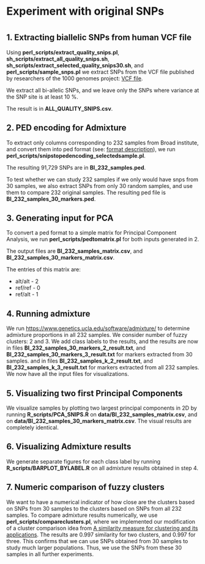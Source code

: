 <h1>Experiment with original SNPs</h1>

<h1>
</h1>
<h2>
1. Extracting biallelic SNPs from human VCF file
</h2>

Using <strong>perl_scripts/extract_quality_snips.pl</strong>,
<strong>sh_scripts/extract_all_quality_snips.sh</strong>, 
<strong>sh_scripts/extract_selected_quality_snips30.sh</strong>, 
and <strong>perl_scripts/sample_snps.pl</strong> 
we extract SNPs from the VCF file 
published by researchers of the 1000 genomes project: 
<a href ="ftp://ftp.1000genomes.ebi.ac.uk/vol1/ftp/release/20130502/">VCF file</a>.

We extract all bi-allelic SNPs, 
and we leave only 
the SNPs where variance at the SNP site is at least 10 %.

The result is in <strong>ALL_QUALITY_SNIPS.csv</strong>.

<h2>
2. PED encoding for Admixture
</h2>
To extract only columns corresponding to 232 samples from Broad institute, 
and convert them into ped format (see: <a href="http://www.gwaspi.org/?page_id=145">format description</a>),
 we run
<strong>perl_scripts/snipstopedencoding_selectedsample.pl</strong>.

The resulting 91,729 SNPs are in <strong>BI_232_samples.ped</strong>.

To test whether we can study 232 samples if we only would have snps from 30 samples,
we also extract SNPs from only 30 random samples, and use them to compare 232 original samples. 
The resulting ped file is <strong>BI_232_samples_30_markers.ped</strong>.
 
<h2>
3. Generating input for PCA
</h2>
To convert a ped format to a simple matrix for Principal Component Analysis, we run
<strong>perl_scripts/pedtomatrix.pl</strong> for both inputs generated in 2.

The output files are <strong>BI_232_samples_matrix.csv</strong>, and
<strong>BI_232_samples_30_markers_matrix.csv</strong>.

The entries of this matrix are:
<ul>
<li>alt/alt - 2</li>
<li>ref/ref - 0</li>
<li>ref/alt - 1</li>
</ul>

<h2>
4. Running admixture
</h2>
We run <a href="https://www.genetics.ucla.edu/software/admixture/">https://www.genetics.ucla.edu/software/admixture/</a>
to determine admixture proportions in all 232 samples.
We consider number of fuzzy clusters: 2 and 3.
We add class labels to the results, and the results are now in files
<strong>BI_232_samples_30_markers_2_result.txt</strong>, and <strong>BI_232_samples_30_markers_3_result.txt</strong> for markers extracted from 30 samples.
and in files <strong>BI_232_samples_k_2_result.txt</strong>, 
and <strong>BI_232_samples_k_3_result.txt</strong> for markers extracted from all 232 samples.
We now have all the input files for visualizations.

<h2>5. Visualizing two first Principal Components</h2>
We visualize samples by plotting two largest principal components in 2D by running
<strong>R_scripts/PCA_SNIPS.R</strong> on <strong>data/BI_232_samples_matrix.csv</strong>, and on
<strong>data/BI_232_samples_30_markers_matrix.csv</strong>. The visual results are completely identical.

<h2>6. Visualizing Admixture results</h2>
We generate separate figures for each class label by running <strong>R_scripts/BARPLOT_BYLABEL.R</strong>
on all admixture results obtained in step 4.

<h2>7. Numeric comparison of fuzzy clusters</h2>
We want to have a numerical indicator of how close are the clusters based on SNPs from 30 samples 
to the clusters based on SNPs from all 232 samples.
To compare admixture results numerically, we use <strong>perl_scripts/compareclusters.pl</strong>, 
where we implemented our modification of a cluster comparison idea from 
<a href="http://org.coloradomesa.edu/~rbasnet/research/ClusteringSimilarityAndItsApplications.pdf">A similarity measure for clustering and its applications</a>.
The results are 0.997 similarity for two clusters, and 0.997 for three.
This confirms that we can use 
SNPs obtained from 30 samples to study much larger populations.
Thus, we use the SNPs from these 30 samples in all further experiments.

